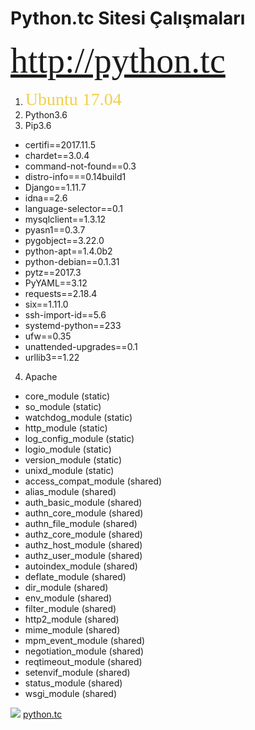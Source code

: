 # Python.tc Sitesi Çalışmaları

<span style="color: #f2cf4a; font-family: Babas; font-size: 4em;">http://python.tc</span>

1. <span style="color: #f2cf4a; font-family: Babas; font-size: 2em;">Ubuntu 17.04</span>
2. Python3.6
3. Pip3.6
* certifi==2017.11.5
* chardet==3.0.4
* command-not-found==0.3
* distro-info===0.14build1
* Django==1.11.7
* idna==2.6
* language-selector==0.1
* mysqlclient==1.3.12
* pyasn1==0.3.7
* pygobject==3.22.0
* python-apt==1.4.0b2
* python-debian==0.1.31
* pytz==2017.3
* PyYAML==3.12
* requests==2.18.4
* six==1.11.0
* ssh-import-id==5.6
* systemd-python==233
* ufw==0.35
* unattended-upgrades==0.1
* urllib3==1.22

4. Apache
 * core_module (static)
 * so_module (static)
 * watchdog_module (static)
 * http_module (static)
 * log_config_module (static)
 * logio_module (static)
 * version_module (static)
 * unixd_module (static)
 * access_compat_module (shared)
 * alias_module (shared)
 * auth_basic_module (shared)
 * authn_core_module (shared)
 * authn_file_module (shared)
 * authz_core_module (shared)
 * authz_host_module (shared)
 * authz_user_module (shared)
 * autoindex_module (shared)
 * deflate_module (shared)
 * dir_module (shared)
 * env_module (shared)
 * filter_module (shared)
 * http2_module (shared)
 * mime_module (shared)
 * mpm_event_module (shared)
 * negotiation_module (shared)
 * reqtimeout_module (shared)
 * setenvif_module (shared)
 * status_module (shared)
 * wsgi_module (shared)



[![](http://mkds.la/img/logo2x.png)](https://www.makdos.com)
[python.tc](https://python.tc)